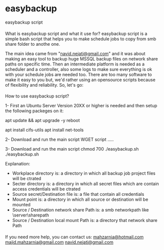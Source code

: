 # easybackup
easybackup script 
####
What is easybackup script and what it use for?
easybackup script is a simple bash script that helps you to make schedule jobs to copy from smb share folder to anothe one.

The main idea came from "navid.nejati@gmail.com" and it was about making an easy tool to backup huge MSSQL backup files on network share paths on specific time.
Then an intermediate platform is needed as a scheduler and a controller, also some logs to make sure everything is ok with your schedule jobs are needed too.
There are too many software to make it easy to you but, we'd rather using an opensource scripts because of flexibility and reliability. So, let's go:
####
####
How to use easybackup script?

1- First an Ubuntu Server Version 20XX or higher is needed and then setup the following packeges on it:

apt update && apt upgrade -y
reboot

apt install cifs-utils
apt install net-tools

2- Download and run the main script
WGET script .....

3- Download and run the main script
chmod 700 ./easybackup.sh
./easybackup.sh

Explanation:
- Workplace directory is: a directory in which all backup job project files will be ctrated
- Secter directory is: a directory in which all secret files which are contain access credentials will be ctrated
- Source secret/Destination file is: a file that contain all credentials 
- Mount point is: a directory in which all source or destination will be mounted
- Source / Destination network share Path is: a smb networkpath like \\server\sharepath
- Source / Destination local mount Path is: a directory that network share Path 
####
####
If you need more help, you can contact us:
mahzarnia@hotmail.com
majid.mahzarnia@gmail.com
navid.nejati@gmail.com
